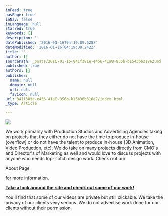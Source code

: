 ```yaml
---
inFeed: true
hasPage: true
inNav: false
inLanguage: null
starred: true
keywords: []
description: ''
datePublished: '2016-01-16T04:19:09.628Z'
dateModified: '2016-01-16T04:19:09.242Z'
title: ''
author: []
sourcePath: _posts/2016-01-16-841f381e-e456-41a8-856b-b15436b318a2.md
published: true
authors: []
publisher:
  name: null
  domain: null
  url: null
  favicon: null
url: 841f381e-e456-41a8-856b-b15436b318a2/index.html
_type: Article

---
```

![](https://the-grid-user-content.s3-us-west-2.amazonaws.com/dab7a70c-9744-4ea2-8a5f-044100a19b5b.png)

We work primarily with Production Studios and Advertising Agencies taking on projects that they either do not have the time to produce in-house (overflow) or do not have the talent to produce in-house (3D Animation, Video Production, etc). We do take on many projects directly from CMO's and Director's of Marketing as well and would love to discuss projects with anyone who needs top-notch design work. Check out our 

About Page

for more information.

[**Take a look around the site and check out some of our work!**][0]

[][1]

You'll find that some of our videos are private but still clickable. We take the privacy of our clients very serious. We do not advertise work done for our clients without their permission.

[0]: http://www.rgdcreative.com/commercial
[1]: http://www.rgdcreative.com/about